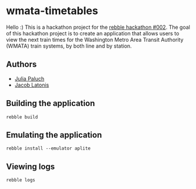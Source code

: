 # wmata-timetables
Hello :) This is a hackathon project for the [rebble hackathon #002](https://rebble.io/hackathon-002/). The goal of this hackathon project is to create an application that allows users to view the next train times for the Washington Metro Area Transit Authority (WMATA) train systems, by both line and by station.

## Authors
- [Julia Paluch](https://github.com/juliapaluch)
- [Jacob Latonis](https://github.com/latonis)

## Building the application

```
rebble build
```

## Emulating the application

```
rebble install --emulator aplite
```

## Viewing logs

```
rebble logs
```
